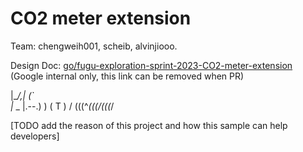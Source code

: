 # CO2 meter extension

Team: chengweih001, scheib, alvinjiooo.

Design Doc: [go/fugu-exploration-sprint-2023-CO2-meter-extension](https://docs.google.com/document/d/1GX98Vfve1EvQ5BUajh4XE63-3PakTfxnZf_kKnl3U8o/edit?resourcekey=0-g2tQqNx2aKTYQRfXKHo9cA#) (Google internal only, this link can be removed when PR)

 |\__/,|   (`\
 |_ _  |.--.) )
 ( T   )     /
(((^_(((/(((_/

[TODO add the reason of this project and how this sample can help developers]
